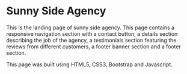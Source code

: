 # Sunny Side Agency

This is the landing page of sunny side agency. This page contains a responsive navigation section with a contact button, a details section describing the job of the agency, a testimonials section featuring the reviews from different customers, a footer banner section and a footer section.

This page was built using HTML5, CSS3, Bootstrap and Javascript.
